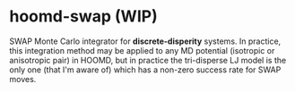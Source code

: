 # hoomd-swap (WIP)

SWAP Monte Carlo integrator for __discrete-disperity__ systems. In practice, this integration method may be applied to any MD potential (isotropic or anisotropic pair) in HOOMD, but in practice the tri-disperse LJ model is the only one (that I'm aware of) which has a non-zero success rate for SWAP moves.